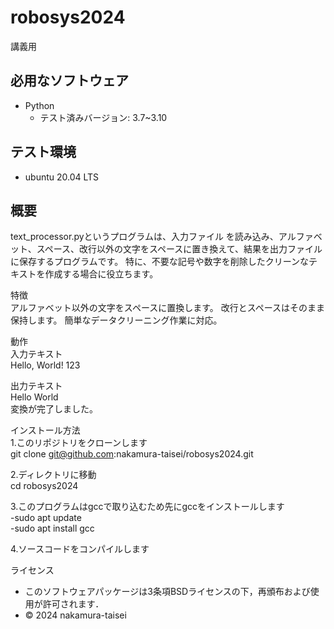 # robosys2024
講義用

## 必用なソフトウェア
- Python
  - テスト済みバージョン: 3.7~3.10

## テスト環境
- ubuntu 20.04 LTS

## 概要  
text_processor.pyというプログラムは、入力ファイル を読み込み、アルファベット、スペース、改行以外の文字をスペースに置き換えて、結果を出力ファイルに保存するプログラムです。
特に、不要な記号や数字を削除したクリーンなテキストを作成する場合に役立ちます。　　

特徴  
アルファベット以外の文字をスペースに置換します。
改行とスペースはそのまま保持します。
簡単なデータクリーニング作業に対応。  

動作  
入力テキスト  
Hello, World! 123  

出力テキスト  
Hello  World       
変換が完了しました。  

インストール方法  
1.このリポジトリをクローンします  
git clone git@github.com:nakamura-taisei/robosys2024.git  

2.ディレクトリに移動  
cd robosys2024  

3.このプログラムはgccで取り込むため先にgccをインストールします  
-sudo apt update  
-sudo apt install gcc  

4.ソースコードをコンパイルします　　

ライセンス
- このソフトウェアパッケージは3条項BSDライセンスの下，再頒布および使用が許可されます．
- © 2024 nakamura-taisei
